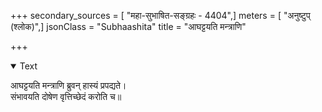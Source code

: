 +++
secondary_sources = [ "महा-सुभाषित-सङ्ग्रहः - 4404",]
meters = [ "अनुष्टुप् (श्लोक)",]
jsonClass = "Subhaashita"
title = "आघट्टयति मन्त्राणि"

+++

<details open><summary>Text</summary>

आघट्टयति मन्त्राणि ब्रुवन् हास्यं प्रपद्यते।  
संभावयति दोषेण वृत्तिच्छेदं करोति च॥
</details>
